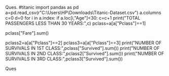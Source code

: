 Ques. #titanic 
import pandas as pd
a=pd.read_csv(r"C:\Users\HP\Downloads\Titanic-Dataset.csv")
a.columns
c=0
d=0
for i in a.index:
    if a.loc[i,"Age"]<30:
        c=c+1
print("TOTAL PASSENGERS LESS THAN 30 YEARS:",c)
pclass=a[a["Pclass"]==1]

pclass["Fare"].sum()

pclass2=a[a["Pclass"]==2]
pclass3=a[a["Pclass"]==3] 
print("NUMBER OF SURVIVALS IN 1ST CLASS:",pclass["Survived"].sum())
print("NUMBER OF SURVIVALS IN 2ND CLASS:",pclass2["Survived"].sum())
print("NUMBER OF SURVIVALS IN 3RD CLASS:",pclass3["Survived"].sum())

Ques 
